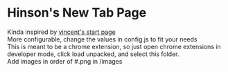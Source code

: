 # Hinson's New Tab Page

Kinda inspired by [vincent's start page](https://github.com/vincor-qc/new-startpage) <br>
More configurable, change the values in config.js to fit your needs <br>
This is meant to be a chrome extension, so just open chrome extensions in developer mode, click load unpacked, and select this folder. <br>
Add images in order of #.png in /images